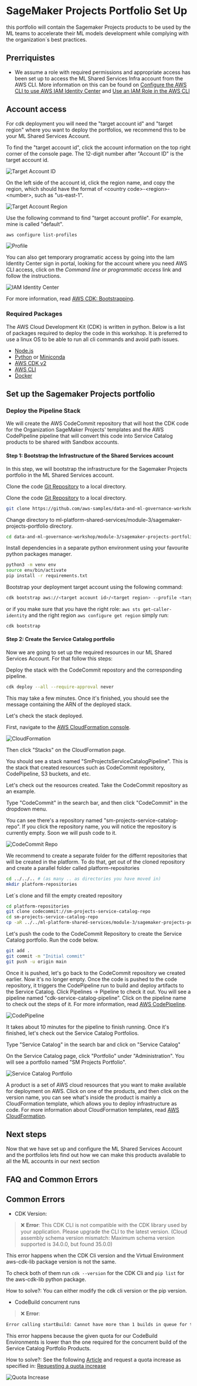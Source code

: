 # SageMaker Projects Portfolio Set Up

this portfolio will contain the Sagemaker Projects products to be used by the ML teams to accelerate their ML models development while complying with the organization´s best practices.

## Prerriquistes

- We assume a role with required permissions and appropriate access has been set up to access the ML Shared Services Infra account from the AWS CLI. More information on this can be found on [Configure the AWS CLI to use AWS IAM Identity Center](https://docs.aws.amazon.com/cli/latest/userguide/cli-configure-sso.html) and [Use an IAM Role in the AWS CLI](https://docs.aws.amazon.com/cli/latest/userguide/cli-configure-role.html)

## Account access

For cdk deployment you will need the "target account id" and "target region" where you want to deploy the portfolios, we recommend this to be your ML Shared Services Account.

To find the "target account id", click the account information on the top right corner of the console page. The 12-digit number after "Account ID" is the target account id.

![Target Account ID](diagrams/setup-ml-engineering-service-catalog-portfolios/setup-ml-engineering-service-catalog-portfolios-2.png)

On the left side of the account id, click the region name, and copy the region, which should have the format of \<country code\>-\<region\>-\<number\>, such as "us-east-1".

![Target Account Region](diagrams/setup-ml-engineering-service-catalog-portfolios/setup-ml-engineering-service-catalog-portfolios-3.png)

Use the following command to find "target account profile". For example, mine is called "default".

```bash
aws configure list-profiles
```

![Profile](diagrams/setup-ml-engineering-service-catalog-portfolios/setup-ml-engineering-service-catalog-portfolios-4.png)

You can also get temporary programatic access by going into the Iam Identity Center sign in portal, looking for the account where you need AWS CLI access, click on the *Command line or programmatic access* link and follow the instructions.

![IAM Identity Center](diagrams/setup-ml-engineering-service-catalog-portfolios/setup-ml-engineering-service-catalog-portfolios-iam-identity-center.png)

For more information, read [AWS CDK: Bootstrapping](https://docs.aws.amazon.com/cdk/v2/guide/bootstrapping.html#bootstrapping-howto).

### Required Packages

The AWS Cloud Development Kit (CDK) is written in python. Below is a list of packages required to deploy the code in this workshop. It is preferred to use a linux OS to be able to run all cli commands and avoid path issues.

- [Node.js](https://nodejs.org/)
- [Python](https://www.python.org/downloads/) or [Miniconda](https://docs.conda.io/en/latest/miniconda.html)
- [AWS CDK v2](https://aws.amazon.com/cdk/)
- [AWS CLI](https://aws.amazon.com/cli/)
- [Docker](https://docs.docker.com/desktop/)

## Set up the Sagemaker Projects portfolio

### Deploy the Pipeline Stack

We will create the AWS CodeCommit repository that will host the CDK code for the Organization SageMaker Projects' templates and the AWS CodePipeline pipeline that will convert this code into Service Catalog products to be shared with Sandbox accounts.

#### Step 1: Bootstrap the Infrastructure of the Shared Services account

In this step, we will bootstrap the infrastructure for the Sagemaker Projects portfolio in the ML Shared Services account.

Clone the code [Git Repository](git@github.com:aws-samples/data-and-ml-governance-workshop.git) to a local directory.

Clone the code [Git Repository](https://github.com/aws-samples/data-and-ml-governance-workshop.git) to a local directory.

```bash
git clone https://github.com/aws-samples/data-and-ml-governance-workshop.git
```

Change directory to ml-platform-shared-services/module-3/sagemaker-projects-portfolio directory.

```bash
cd data-and-ml-governance-workshop/module-3/sagemaker-projects-portfolio
```

Install dependencies in a separate python environment using your favourite python packages manager.

```bash
python3 -m venv env
source env/bin/activate
pip install -r requirements.txt
```

Bootstrap your deployment target account using the following command:

```bash
cdk bootstrap aws://<target account id>/<target region> --profile <target account profile>
```

or if you make sure that you have the right role: `aws sts get-caller-identity` and the right region `aws configure get region` simply run:

```bash
cdk bootstrap
```

#### Step 2: Create the Service Catalog portfolio

Now we are going to set up the required resources in our ML Shared Services Account. For that follow this steps:

Deploy the stack with the CodeCommit repostory and the corresponding pipeline.

```bash
cdk deploy --all --require-approval never
```

This may take a few minutes. Once it's finished, you should see the message containing the ARN of the deployed stack.

Let's check the stack deployed.

First, navigate to the [AWS CloudFormation console](https://us-east-1.console.aws.amazon.com/cloudformation/home).

![CloudFormation](diagrams/setup-ml-engineering-service-catalog-portfolios/setup-ml-engineering-service-catalog-portfolios-5.png)

Then click "Stacks" on the CloudFormation page.

You should see a stack named "SmProjectsServiceCatalogPipeline". This is the stack that created resources such as CodeCommit repository, CodePipeline, S3 buckets, and etc.

Let's check out the resources created. Take the CodeCommit repository as an example.

Type "CodeCommit" in the search bar, and then click "CodeCommit" in the dropdown menu.

You can see there's a repository named "sm-projects-service-catalog-repo". If you click the repository name, you will notice the repository is currently empty. Soon we will push code to it.

![CodeCommit Repo](diagrams/setup-ml-engineering-service-catalog-portfolios/setup-ml-engineering-service-catalog-portfolios-6.png)

We recommend to create a separate folder for the differnt repositories that will be created in the platform. To do that, get out of the cloned repository and create a parallel folder called platform-repositories

```bash
cd ../../.. # (as many .. as directories you have moved in)
mkdir platform-repositories
```

Let´s clone and fill the empty created repository

```bash
cd platform-repositories
git clone codecommit://sm-projects-service-catalog-repo
cd sm-projects-service-catalog-repo
cp -aR ../../ml-platform-shared-services/module-3/sagemaker-projects-portfolio/. .
```

Let's push the code to the CodeCommit Repository to create the Service Catalog portfolio. Run the code below.

```bash
git add .
git commit -m "Initial commit"
git push -u origin main
```

Once it is pushed, let's go back to the CodeCommit repository we created earlier. Now it's no longer empty. Once the code is pushed to the code repository, it triggers the CodePipeline run to build and deploy artifacts to the Service Catalog. Click Pipelines -> Pipeline to check it out. You will see a pipeline named "cdk-service-catalog-pipeline". Click on the pipeline name to check out the steps of it. For more information, read [AWS CodePipeline](https://aws.amazon.com/codepipeline/?nc=sn&loc=1).

![CodePipeline](diagrams/setup-ml-engineering-service-catalog-portfolios/setup-ml-engineering-service-catalog-portfolios-7.png)

It takes about 10 minutes for the pipeline to finish running. Once it's finished, let's check out the Service Catalog Portfolios.

Type "Service Catalog" in the search bar and click on "Service Catalog"

On the Service Catalog page, click "Portfolio" under "Administration". You will see a portfolio named "SM Projects Portfolio".

![Service Catalog Portfolio](diagrams/setup-ml-engineering-service-catalog-portfolios/setup-ml-engineering-service-catalog-portfolios-8.png)

A product is a set of AWS cloud resources that you want to make available for deployment on AWS. Click on one of the products, and then click on the version name, you can see what's inside the product is mainly a CloudFormation template, which allows you to deploy infrastructure as code. For more information about CloudFormation templates, read
[AWS CloudFormation](https://aws.amazon.com/cloudformation/).

## Next steps

Now that we have set up and configure the ML Shared Services Account and the portfolios lets find out how we can make this products available to all the ML accounts in our next section

## FAQ and Common Errors

## Common Errors

- CDK Version:

> ❌ **Error**:
This CDK CLI is not compatible with the CDK library used by your application. Please upgrade the CLI to the latest version.
(Cloud assembly schema version mismatch: Maximum schema version supported is 34.0.0, but found 35.0.0)

This error happens when the CDK Cli version and the Virtual Environment aws-cdk-lib package version is not the same.

To check both of them run ```cdk --version``` for the CDK Cli and ```pip list``` for the aws-cdk-lib python package.

How to solve?: You can either modify the cdk cli version or the pip version.

- CodeBuild concurrent runs

> ❌ **Error**:

```bash
Error calling startBuild: Cannot have more than 1 builds in queue for the account (Service: AWSCodeBuild; Status Code: 400; Error Code: AccountLimitExceededException; Request ID: xxxxx; Proxy: null)
```

This error happens because the given quota for our CodeBuild Environments is lower than the one required for the concurrent build of the Service Catalog Portfolio Products.

How to solve?: See the following [Article](https://repost.aws/questions/QUkKVl--5kSmCW42h1sZyq1w/codebuild-error-cannot-have-more-than-0-builds-in-queue-for-the-account) and request a quota increase as specified in: [Requesting a quota increase](https://docs.aws.amazon.com/servicequotas/latest/userguide/request-quota-increase.html)

![Quota Increase](/static/images/module-1-setup-foundations/quota-increase-request.png)

